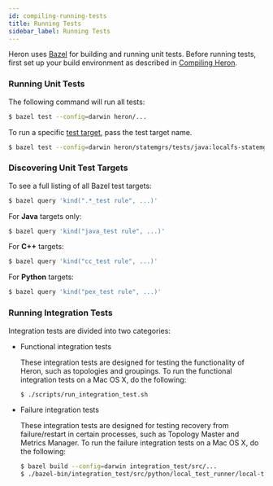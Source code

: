 ```yaml
---
id: compiling-running-tests
title: Running Tests
sidebar_label: Running Tests
---
```

<!--
    Licensed to the Apache Software Foundation (ASF) under one
    or more contributor license agreements.  See the NOTICE file
    distributed with this work for additional information
    regarding copyright ownership.  The ASF licenses this file
    to you under the Apache License, Version 2.0 (the
    "License"); you may not use this file except in compliance
    with the License.  You may obtain a copy of the License at
      http://www.apache.org/licenses/LICENSE-2.0
    Unless required by applicable law or agreed to in writing,
    software distributed under the License is distributed on an
    "AS IS" BASIS, WITHOUT WARRANTIES OR CONDITIONS OF ANY
    KIND, either express or implied.  See the License for the
    specific language governing permissions and limitations
    under the License.
-->

Heron uses [Bazel](compiling-overview#installing-bazel) for building
and running unit tests. Before running tests, first set up your build environment
as described in [Compiling Heron](compiling-overview).

### Running Unit Tests

The following command will run all tests:

```bash
$ bazel test --config=darwin heron/...
```

To run a specific [test
target](http://bazel.io/docs/test-encyclopedia.html), pass the test target name.

```bash
$ bazel test --config=darwin heron/statemgrs/tests/java:localfs-statemgr_unittest
```

### Discovering Unit Test Targets

To see a full listing of all Bazel test targets:

```bash
$ bazel query 'kind(".*_test rule", ...)'
```

For **Java** targets only:

```bash
$ bazel query 'kind("java_test rule", ...)'
```

For **C++** targets:

```bash
$ bazel query 'kind("cc_test rule", ...)'
```

For **Python** targets:

```bash
$ bazel query 'kind("pex_test rule", ...)'
```

### Running Integration Tests

Integration tests are divided into two categories:

* Functional integration tests

    These integration tests are designed for testing the functionality of 
    Heron, such as topologies and groupings.
    To run the functional integration tests on a Mac OS X, do the following:

    ```bash
    $ ./scripts/run_integration_test.sh
    ```

* Failure integration tests

    These integration tests are designed for testing recovery from failure/restart
    in certain processes, such as Topology Master and Metrics Manager.
    To run the failure integration tests on a Mac OS X, do the following:

    ```bash
    $ bazel build --config=darwin integration_test/src/...
    $ ./bazel-bin/integration_test/src/python/local_test_runner/local-test-runner
    ```
